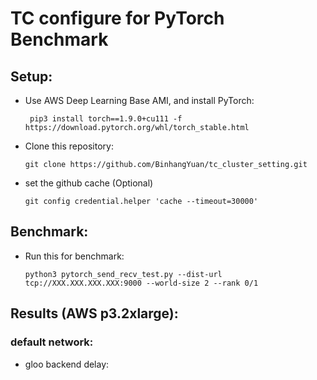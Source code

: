 # TC configure for PyTorch Benchmark

## Setup:

- Use AWS Deep Learning Base AMI, and install PyTorch:

       pip3 install torch==1.9.0+cu111 -f https://download.pytorch.org/whl/torch_stable.html
- Clone this repository:
       
      git clone https://github.com/BinhangYuan/tc_cluster_setting.git

- set the github cache (Optional) 

      git config credential.helper 'cache --timeout=30000'

## Benchmark:

- Run this for benchmark:
     
      python3 pytorch_send_recv_test.py --dist-url tcp://XXX.XXX.XXX.XXX:9000 --world-size 2 --rank 0/1

## Results (AWS p3.2xlarge):
### default network:
- gloo backend delay: